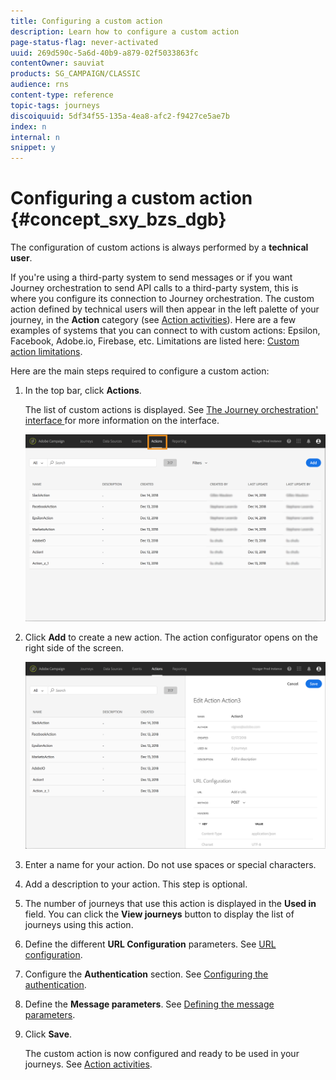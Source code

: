 ```yaml
---
title: Configuring a custom action
description: Learn how to configure a custom action
page-status-flag: never-activated
uuid: 269d590c-5a6d-40b9-a879-02f5033863fc
contentOwner: sauviat
products: SG_CAMPAIGN/CLASSIC
audience: rns
content-type: reference
topic-tags: journeys
discoiquuid: 5df34f55-135a-4ea8-afc2-f9427ce5ae7b
index: n
internal: n
snippet: y
---
```



# Configuring a custom action {#concept_sxy_bzs_dgb}

The configuration of custom actions is always performed by a **technical user**.

If you're using a third-party system to send messages or if you want Journey orchestration to send API calls to a third-party system, this is where you configure its connection to Journey orchestration. The custom action defined by technical users will then appear in the left palette of your journey, in the **Action** category (see [Action activities](../building-journeys/journeyaction.md#concept_hbj_hrt_52b)). Here are a few examples of systems that you can connect to with custom actions: Epsilon, Facebook, Adobe.io, Firebase, etc.
Limitations are listed here: [Custom action limitations](../custom-action/customlimitations.md#concept_lh2_df1_2gb).

Here are the main steps required to configure a custom action:

1. In the top bar, click **Actions**. 

    The list of custom actions is displayed. See [The Journey orchestration' interface ](../about/aboutinterface.md#concept_rcq_lqt_52b) for more information on the interface.

    ![](../assets/custom1.png)

1. Click **Add** to create a new action. The action configurator opens on the right side of the screen.

    ![](../assets/custom2.png)

1. Enter a name for your action. Do not use spaces or special characters.
1. Add a description to your action. This step is optional.
1. The number of journeys that use this action is displayed in the **Used in** field. You can click the **View journeys** button to display the list of  journeys using this action.
1. Define the different **URL Configuration** parameters. See [URL configuration](../custom-action/customurl.md#concept_gbg_1f1_2gb).
1. Configure the **Authentication** section. See [Configuring the authentication](../custom-action/customauthentication.md#concept_is4_cf1_2gb).
1. Define the **Message parameters**. See [Defining the message parameters](../custom-action/customparameters.md#concept_wy4_bf1_2gb).
1. Click **Save**. 

    The custom action is now configured and ready to be used in your journeys. See [Action activities](../building-journeys/journeyaction.md#concept_hbj_hrt_52b).
